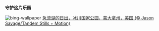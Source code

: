 
**守护这片乐园**

![bing-wallpaper](https://www.bing.com/th?id=OHR.SwiftcurrentLake_ZH-CN1513761894_1920x1080.jpg)
[急流湖的日出，冰川国家公园，蒙大拿州，美国 (© Jason Savage/Tandem Stills + Motion)](https://www.bing.com/search?q=%E5%86%B0%E5%B7%9D%E5%9B%BD%E5%AE%B6%E5%85%AC%E5%9B%AD%E6%80%A5%E6%B5%81%E6%B9%96&amp;form=hpcapt&amp;mkt=zh-cn)
  